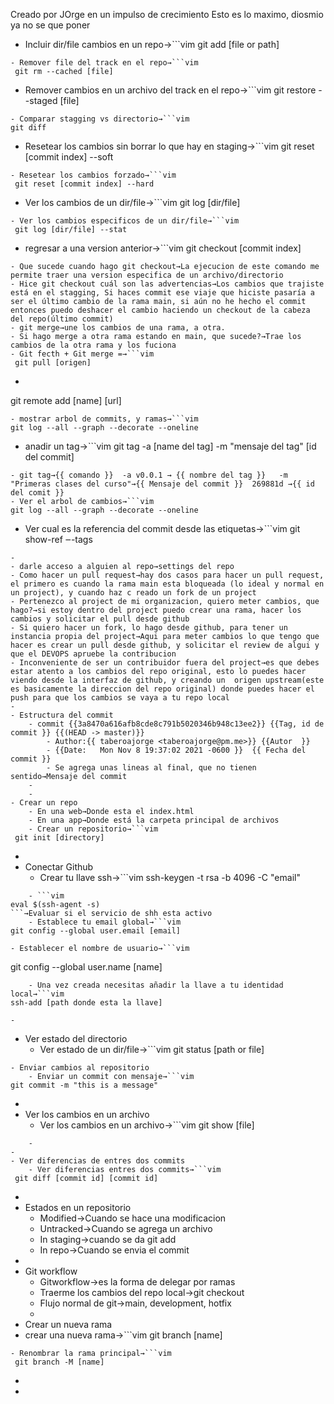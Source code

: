 Creado por JOrge en un impulso de crecimiento
Esto es lo maximo, diosmio ya no se que poner

- Incluir dir/file cambios en un repo→```vim
git add [file or path]
```
- Remover file del track en el repo→```vim
 git rm --cached [file]
```
- Remover cambios en un archivo del track en el repo→```vim
 git restore --staged [file]
```
- Comparar stagging vs directorio→```vim
git diff
```
- Resetear los cambios sin borrar lo que hay en staging→```vim
git reset [commit index] --soft
```
- Resetear los cambios forzado→```vim
 git reset [commit index] --hard
```
- Ver los cambios de un dir/file→```vim
git log [dir/file]
```
- Ver los cambios especificos de un dir/file→```vim
 git log [dir/file] --stat
```
- regresar a una version anterior→```vim
 git checkout [commit index] 
```
- Que sucede cuando hago git checkout→La ejecucion de este comando me permite traer una version especifica de un archivo/directorio
- Hice git checkout cuál son las advertencias→Los cambios que trajiste está en el stagging, Si haces commit ese viaje que hiciste pasaría a ser el último cambio de la rama main, si aún no he hecho el commit entonces puedo deshacer el cambio haciendo un checkout de la cabeza del repo(último commit)
- git merge→une los cambios de una rama, a otra.
- Si hago merge a otra rama estando en main, que sucede?→Trae los cambios de la otra rama y los fuciona
- Git fecth + Git merge =→```vim
 git pull [origen]
```
- ```vim
git remote add [name] [url]
```→Para agregar el origen es decir, a donde haremos push/pull
- mostrar arbol de commits, y ramas→```vim
git log --all --graph --decorate --oneline
```
- anadir un tag→```vim
 git tag -a [name del tag] -m "mensaje del tag" [id del commit]
```
- git tag→{{ comando }}  -a v0.0.1 → {{ nombre del tag }}   -m "Primeras clases del curso"→{{ Mensaje del commit }}  269881d →{{ id del comit }}
- Ver el arbol de cambios→```vim
git log --all --graph --decorate --oneline
```
- Ver cual es la referencia del commit desde las etiquetas→```vim
git show-ref ‒-tags
```
- 
- darle acceso a alguien al repo→settings del repo
- Como hacer un pull request→hay dos casos para hacer un pull request, el primero es cuando la rama main esta bloqueada (lo ideal y normal en un project), y cuando haz c reado un fork de un project
- Pertenezco al project de mi organizacion, quiero meter cambios, que hago?→si estoy dentro del project puedo crear una rama, hacer los cambios y solicitar el pull desde github
- Si quiero hacer un fork, lo hago desde github, para tener un instancia propia del project→Aqui para meter cambios lo que tengo que hacer es crear un pull desde github, y solicitar el review de algui y que el DEVOPS apruebe la contribucion
- Inconveniente de ser un contribuidor fuera del project→es que debes estar atento a los cambios del repo original, esto lo puedes hacer viendo desde la interfaz de github, y creando un  origen upstream(este es basicamente la direccion del repo original) donde puedes hacer el push para que los cambios se vaya a tu repo local
- 
- Estructura del commit 
    - commit {{3a8470a616afb8cde8c791b5020346b948c13ee2}} {{Tag, id de commit }} {{(HEAD -> master)}} 
        - Author:{{ taberoajorge <taberoajorge@pm.me>}} {{Autor  }} 
        - {{Date:   Mon Nov 8 19:37:02 2021 -0600 }}  {{ Fecha del commit }} 
        - Se agrega unas lineas al final, que no tienen sentido→Mensaje del commit
    - 
    - 
- Crear un repo
    - En una web→Donde esta el index.html
    - En una app→Donde está la carpeta principal de archivos
    - Crear un repositorio→```vim
 git init [directory]
```
- 
- Conectar Github
    - Crear tu llave ssh→```vim
 ssh-keygen -t rsa -b 4096 -C "email"
```
    - ```vim
eval $(ssh-agent -s) 
```→Evaluar si el servicio de shh esta activo
    - Establece tu email global→```vim
git config --global user.email [email]
```
    - Establecer el nombre de usuario→```vim
 git config --global user.name [name]
```
    - Una vez creada necesitas añadir la llave a tu identidad local→```vim
ssh-add [path donde esta la llave]
```
    - 
- Ver estado del directorio 
    - Ver estado de un dir/file→```vim
 git status [path or file]

```
- Enviar cambios al repositorio
    - Enviar un commit con mensaje→```vim
git commit -m "this is a message"
```
- 
- Ver los cambios en un archivo
    - Ver los cambios en un archivo→```vim
git show [file]
```
    - 
- 
- Ver diferencias de entres dos commits
    - Ver diferencias entres dos commits→```vim
 git diff [commit id] [commit id]
```
- 
- Estados en un repositorio
    - Modified→Cuando se hace una modificacion
    - Untracked→Cuando se agrega un archivo
    - In staging→cuando se da git add
    - In repo→Cuando se envia el commit
- 
- Git workflow 
    - Gitworkflow→es la forma de delegar por ramas
    - Traerme los cambios del repo local→git checkout
    - Flujo normal de git→main, development, hotfix
    - 
- Crear un nueva rama 
- crear una nueva rama→```vim
git branch [name]
```
- Renombrar la rama principal→```vim
 git branch -M [name]
```
- 
- 